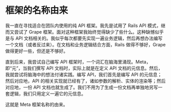 # 框架的名称由来

我一直在寻找适合在团队内使用的纯 API 框架。我先是试用了 Rails API 模式，继而又尝试了 Grape 框架。面对这种框架我始终觉得缺少了些什么。这种缺憾似乎是与 API 文档相关的。我似乎每次都要先实现一遍业务逻辑，然后再想办法编写一个文档（或者反过来）。在文档和业务逻辑结合方面，Rails 做得不够好，Grape 做得更好一些，但还是不够好。

直到后来，我尝试自己编写 API 框架时，一个词汇在脑海里涌现。Meta，即“元”，当我们撰写 API 文档时，实际上就是在定义 API 文档的元信息。然后，我就尝试将脑海中的想法付诸实践。编写 API，我们首先是编写 API 的元信息；然后对应地，API 的相关实现就已经有了，诸如参数的解析、实体的渲染等；然后对应地，一份 API 文档也就生成了。我们不用为了生成一份文档再单独地另写一套逻辑，我们只用定义一遍它的元信息。

这就是 Meta 框架名称的由来。